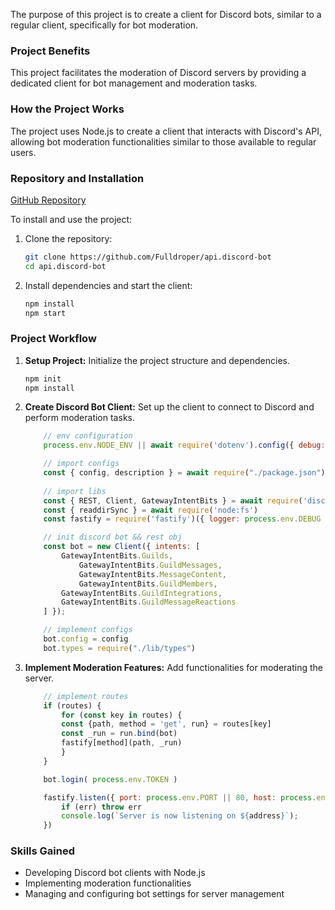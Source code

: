 The purpose of this project is to create a client for Discord bots, similar to a regular client, specifically for bot moderation.

### Project Benefits
This project facilitates the moderation of Discord servers by providing a dedicated client for bot management and moderation tasks.

### How the Project Works
The project uses Node.js to create a client that interacts with Discord's API, allowing bot moderation functionalities similar to those available to regular users.

### Repository and Installation
[GitHub Repository](https://github.com/Fulldroper/api.discord-bot)

To install and use the project:

1. Clone the repository:
    ```bash
    git clone https://github.com/Fulldroper/api.discord-bot
    cd api.discord-bot
    ```

2. Install dependencies and start the client:
    ```bash
    npm install
    npm start
    ```

### Project Workflow
1. **Setup Project:** Initialize the project structure and dependencies.
    ```bash
    npm init
    npm install
    ```

2. **Create Discord Bot Client:** Set up the client to connect to Discord and perform moderation tasks.
    ```javascript
        // env configuration
        process.env.NODE_ENV || await require('dotenv').config({ debug: false })

        // import configs
        const { config, description } = await require("./package.json")
        
        // import libs
        const { REST, Client, GatewayIntentBits } = await require('discord.js');
        const { readdirSync } = await require('node:fs')
        const fastify = require('fastify')({ logger: process.env.DEBUG || false })

        // init discord bot && rest obj
        const bot = new Client({ intents: [
            GatewayIntentBits.Guilds,
                GatewayIntentBits.GuildMessages,
                GatewayIntentBits.MessageContent,
                GatewayIntentBits.GuildMembers,
            GatewayIntentBits.GuildIntegrations,
            GatewayIntentBits.GuildMessageReactions
        ] });

        // implement configs
        bot.config = config
        bot.types = require("./lib/types")
    ```

3. **Implement Moderation Features:** Add functionalities for moderating the server.
    ```javascript
        // implement routes
        if (routes) {
            for (const key in routes) {
            const {path, method = 'get', run} = routes[key]
            const _run = run.bind(bot)
            fastify[method](path, _run)
            }
        }

        bot.login( process.env.TOKEN )

        fastify.listen({ port: process.env.PORT || 80, host: process.env.HOST || '0.0.0.0' }, (err, address) => {
            if (err) throw err
            console.log(`Server is now listening on ${address}`);
        })
    ```

### Skills Gained
- Developing Discord bot clients with Node.js
- Implementing moderation functionalities
- Managing and configuring bot settings for server management
